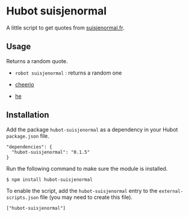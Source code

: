 # Hubot suisjenormal

A little script to get quotes from [suisjenormal.fr](http://www.suisjenormal.fr).

## Usage

Returns a random quote.

* `robot suisjenormal` : returns a random one


* [cheerio](https://github.com/MatthewMueller/cheerio)
* [he](https://github.com/mathiasbynens/he)

## Installation

Add the package `hubot-suisjenormal` as a dependency in your Hubot `package.json` file.

    "dependencies": {
      "hubot-suisjenormal": "0.1.5"
    }

Run the following command to make sure the module is installed.

    $ npm install hubot-suisjenormal

To enable the script, add the `hubot-suisjenormal` entry to the `external-scripts.json` file (you may need to create this file).

    ["hubot-suisjenormal"]
